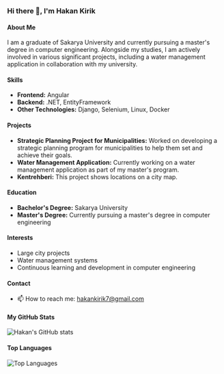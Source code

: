 ### Hi there 👋, I'm Hakan Kirik

#### About Me
I am a graduate of Sakarya University and currently pursuing a master's degree in computer engineering. Alongside my studies, I am actively involved in various significant projects, including a water management application in collaboration with my university.

#### Skills
- **Frontend:** Angular
- **Backend:** .NET, EntityFramework
- **Other Technologies:** Django, Selenium, Linux, Docker

#### Projects
- **Strategic Planning Project for Municipalities:** Worked on developing a strategic planning program for municipalities to help them set and achieve their goals.
- **Water Management Application:** Currently working on a water management application as part of my master's program.
- **Kentrehberi:** This project shows locations on a city map.

#### Education
- **Bachelor's Degree:** Sakarya University
- **Master's Degree:** Currently pursuing a master's degree in computer engineering

#### Interests
- Large city projects
- Water management systems
- Continuous learning and development in computer engineering

#### Contact
- 📫 How to reach me: hakankirik7@gmail.com

#### My GitHub Stats
![Hakan's GitHub stats](https://github-readme-stats.vercel.app/api?username=hakan-kirik&show_icons=true&theme=radical)

#### Top Languages
![Top Languages](https://github-readme-stats.vercel.app/api/top-langs/?username=hakan-kirik&layout=compact&theme=radical)
